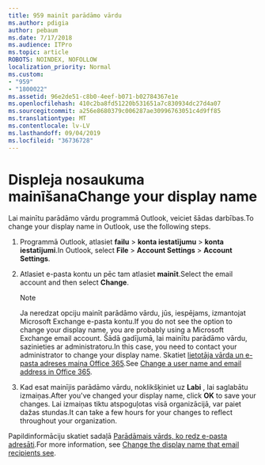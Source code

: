 ```yaml
---
title: 959 mainīt parādāmo vārdu
ms.author: pdigia
author: pebaum
ms.date: 7/17/2018
ms.audience: ITPro
ms.topic: article
ROBOTS: NOINDEX, NOFOLLOW
localization_priority: Normal
ms.custom:
- "959"
- "1800022"
ms.assetid: 96e2de51-c8b0-4eef-b071-b02784367e1e
ms.openlocfilehash: 410c2ba8fd51220b531651a7c830934dc27d4a07
ms.sourcegitcommit: a256e8680379c006287ae30996763051c4d9ff85
ms.translationtype: MT
ms.contentlocale: lv-LV
ms.lasthandoff: 09/04/2019
ms.locfileid: "36736728"
---
```

# <a name="change-your-display-name"></a><span data-ttu-id="14906-102">Displeja nosaukuma mainīšana</span><span class="sxs-lookup"><span data-stu-id="14906-102">Change your display name</span></span>
  
<span data-ttu-id="14906-103">Lai mainītu parādāmo vārdu programmā Outlook, veiciet šādas darbības.</span><span class="sxs-lookup"><span data-stu-id="14906-103">To change your display name in Outlook, use the following steps.</span></span>
  
1. <span data-ttu-id="14906-104">Programmā Outlook, atlasiet **failu** \> **konta iestatījumu** \> **konta iestatījumi**.</span><span class="sxs-lookup"><span data-stu-id="14906-104">In Outlook, select **File** \> **Account Settings** \> **Account Settings**.</span></span>

2. <span data-ttu-id="14906-105">Atlasiet e-pasta kontu un pēc tam atlasiet **mainīt**.</span><span class="sxs-lookup"><span data-stu-id="14906-105">Select the email account and then select **Change**.</span></span>

    > [!NOTE]
    > <span data-ttu-id="14906-106">Ja neredzat opciju mainīt parādāmo vārdu, jūs, iespējams, izmantojat Microsoft Exchange e-pasta kontu.</span><span class="sxs-lookup"><span data-stu-id="14906-106">If you do not see the option to change your display name, you are probably using a Microsoft Exchange email account.</span></span> <span data-ttu-id="14906-107">Šādā gadījumā, lai mainītu parādāmo vārdu, sazinieties ar administratoru.</span><span class="sxs-lookup"><span data-stu-id="14906-107">In this case, you need to contact your administrator to change your display name.</span></span> <span data-ttu-id="14906-108">Skatiet [lietotāja vārda un e-pasta adreses maiņa Office 365](https://docs.microsoft.com/office365/admin/add-users/change-a-user-name-and-email-address).</span><span class="sxs-lookup"><span data-stu-id="14906-108">See [Change a user name and email address in Office 365](https://docs.microsoft.com/office365/admin/add-users/change-a-user-name-and-email-address).</span></span>
  
3. <span data-ttu-id="14906-109">Kad esat mainījis parādāmo vārdu, noklikšķiniet uz **Labi** , lai saglabātu izmaiņas.</span><span class="sxs-lookup"><span data-stu-id="14906-109">After you've changed your display name, click **OK** to save your changes.</span></span> <span data-ttu-id="14906-110">Lai izmaiņas tiktu atspoguļotas visā organizācijā, var paiet dažas stundas.</span><span class="sxs-lookup"><span data-stu-id="14906-110">It can take a few hours for your changes to reflect throughout your organization.</span></span>

<span data-ttu-id="14906-111">Papildinformāciju skatiet sadaļā [Parādāmais vārds, ko redz e-pasta adresāti](https://support.office.com/article/2b53331a-ba2a-4803-88dc-ac9fe376c8a9.aspx).</span><span class="sxs-lookup"><span data-stu-id="14906-111">For more information, see [Change the display name that email recipients see](https://support.office.com/article/2b53331a-ba2a-4803-88dc-ac9fe376c8a9.aspx).</span></span>
  